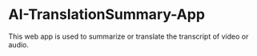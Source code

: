 # AI-TranslationSummary-App
This web app is used to summarize or translate the transcript of video or audio.
